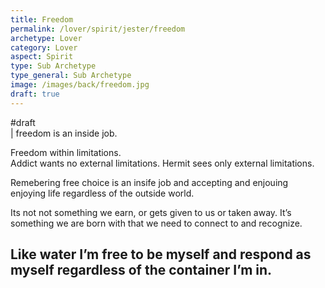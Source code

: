 ```yaml
---
title: Freedom
permalink: /lover/spirit/jester/freedom
archetype: Lover
category: Lover
aspect: Spirit
type: Sub Archetype
type_general: Sub Archetype
image: /images/back/freedom.jpg
draft: true
---
```

#draft   
| freedom is an inside job.   
  
Freedom within limitations.   
Addict wants no external limitations. Hermit sees only external limitations.   
  
Remebering free choice is an insife job and accepting and enjouing enjoying life regardless of the outside world.   
  
Its not not something we earn, or gets given to us or taken away. It’s something we are born with that we need to connect to and recognize.   
  
Like water I’m free to be myself and respond as myself regardless of the container I’m in. 
---
